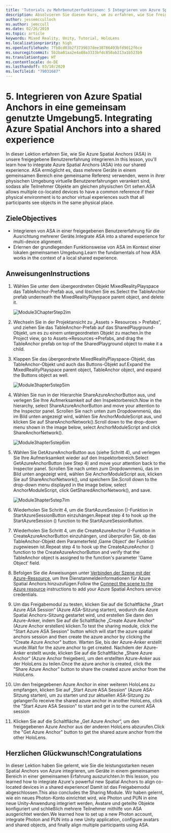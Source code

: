 ```yaml
---
title: 'Tutorials zu Mehrbenutzerfunktionen: 5 Integrieren von Azure Spatial Anchors in eine gemeinsam genutzte Umgebung'
description: Absolvieren Sie diesen Kurs, um zu erfahren, wie Sie freigegebene Mehrbenutzerumgebungen innerhalb einer HoloLens 2-Anwendung implementieren.
author: jessemcculloch
ms.author: jemccull
ms.date: 02/26/2019
ms.topic: article
keywords: Mixed Reality, Unity, Tutorial, HoloLens
ms.localizationpriority: high
ms.openlocfilehash: 7fb8cd03b2f3739037dee38786493bfd9012f6ce
ms.sourcegitcommit: 5b2ba01aa2e4a80a3333bfdc850ab213a1b523b9
ms.translationtype: HT
ms.contentlocale: de-DE
ms.lasthandoff: 03/10/2020
ms.locfileid: "79031687"
---
```

# <a name="5-integrating-azure-spatial-anchors-into-a-shared-experience"></a><span data-ttu-id="b4bbc-105">5. Integrieren von Azure Spatial Anchors in eine gemeinsam genutzte Umgebung</span><span class="sxs-lookup"><span data-stu-id="b4bbc-105">5. Integrating Azure Spatial Anchors into a shared experience</span></span>

<span data-ttu-id="b4bbc-106">In dieser Lektion erfahren Sie, wie Sie Azure Spatial Anchors (ASA) in unsere freigegebene Benutzererfahrung integrieren.</span><span class="sxs-lookup"><span data-stu-id="b4bbc-106">In this lesson, you'll learn how to integrate Azure Spatial Anchors (ASA) into our shared experience.</span></span> <span data-ttu-id="b4bbc-107">ASA ermöglicht es, dass mehrere Geräte in einem gemeinsamen Bereich eine gemeinsame Referenz verwenden, wenn in ihrer physischen Umgebung virtuelle Benutzererfahrungen verankert sind, sodass alle Teilnehmer Objekte am gleichen physischen Ort sehen.</span><span class="sxs-lookup"><span data-stu-id="b4bbc-107">ASA allows multiple co-located devices to have a common reference if their physical environment is to anchor virtual experiences such that all participants see objects in the same physical place.</span></span>

## <a name="objectives"></a><span data-ttu-id="b4bbc-108">Ziele</span><span class="sxs-lookup"><span data-stu-id="b4bbc-108">Objectives</span></span>

* <span data-ttu-id="b4bbc-109">Integrieren von ASA in einer freigegebenen Benutzererfahrung für die Ausrichtung mehrerer Geräte.</span><span class="sxs-lookup"><span data-stu-id="b4bbc-109">Integrate ASA into a shared experience for multi-device alignment.</span></span>
* <span data-ttu-id="b4bbc-110">Erlernen der grundlegenden Funktionsweise von ASA im Kontext einer lokalen gemeinsamen Umgebung.</span><span class="sxs-lookup"><span data-stu-id="b4bbc-110">Learn the fundamentals of how ASA works in the context of a local shared experience.</span></span>

## <a name="instructions"></a><span data-ttu-id="b4bbc-111">Anweisungen</span><span class="sxs-lookup"><span data-stu-id="b4bbc-111">Instructions</span></span>

1. <span data-ttu-id="b4bbc-112">Wählen Sie unter dem übergeordneten Objekt MixedRealityPlayspace das TableAnchor-Prefab aus, und löschen Sie es.</span><span class="sxs-lookup"><span data-stu-id="b4bbc-112">Select the TableAnchor prefab underneath the MixedRealityPlayspace parent object, and delete it.</span></span>

    ![Module3Chapter5tep2im](images/module3chapter5step2im.PNG)

2. <span data-ttu-id="b4bbc-114">Wechseln Sie in der Projektansicht zu „Assets > Resources > Prefabs“, und ziehen Sie das TableAnchor-Prefab auf das SharedPlayground-Objekt, um es zu einem untergeordneten Objekt zu machen.</span><span class="sxs-lookup"><span data-stu-id="b4bbc-114">In the Project view, go to Assets->Resources->Prefabs, and drag the TableAnchor prefab on top of the SharedPlayground object to make it a child.</span></span>

3. <span data-ttu-id="b4bbc-115">Klappen Sie das übergeordnete MixedRealityPlayspace-Objekt, das TableAnchor-Objekt und auch das Buttons-Objekt auf.</span><span class="sxs-lookup"><span data-stu-id="b4bbc-115">Expand the MixedRealityPlayspace parent object, TableAnchor object, and expand the Buttons object as well.</span></span>

    ![Module3hapter5step5im](images/module3chapter5step5im.PNG)

4. <span data-ttu-id="b4bbc-117">Wählen Sie nun in der Hierarchie ShareAzureAnchorButton aus, und verlegen Sie Ihre Aufmerksamkeit auf den Inspektorbereich.</span><span class="sxs-lookup"><span data-stu-id="b4bbc-117">Now in the hierarchy, select ShareAzureAnchorButton and move your attention to the Inspector panel.</span></span> <span data-ttu-id="b4bbc-118">Scrollen Sie nach unten zum Dropdownmenü, das im Bild unten angezeigt wird, wählen Sie AnchorModuleScript aus, und klicken Sie auf ShareAnchorNetwork().</span><span class="sxs-lookup"><span data-stu-id="b4bbc-118">Scroll down to the drop-down menu shown in the image below, select AnchorModuleScript and click ShareAnchorNetwork().</span></span>

    ![Module3hapter5step6im](images/module3chapter5step6im.PNG)

5. <span data-ttu-id="b4bbc-120">Wählen Sie GetAzureAnchorButton aus (siehe Schritt 4), und verlegen Sie Ihre Aufmerksamkeit wieder auf den Inspektorbereich.</span><span class="sxs-lookup"><span data-stu-id="b4bbc-120">Select GetAzureAnchorButton (see Step 4) and move your attention back to the Inspector panel.</span></span> <span data-ttu-id="b4bbc-121">Scrollen Sie nach unten zum Dropdownmenü, das im Bild unten angezeigt wird, wählen Sie AnchorModuleScript aus, klicken Sie auf ShareAnchorNetwork(), und speichern Sie.</span><span class="sxs-lookup"><span data-stu-id="b4bbc-121">Scroll down to the drop-down menu displayed in the image below, select AnchorModuleScript, click GetSharedAnchorNetwork(), and save.</span></span>

    ![Module3hapter5step7im](images/module3chapter5step7im.PNG)

6. <span data-ttu-id="b4bbc-123">Wiederholen Sie Schritt 4, um die StartAzureSession ()-Funktion in StartAzureSessionButton einzuhängen.</span><span class="sxs-lookup"><span data-stu-id="b4bbc-123">Repeat step 4 to hook up the StartAzureSession () function to the StartAzureSessionButton.</span></span>

7. <span data-ttu-id="b4bbc-124">Wiederholen Sie Schritt 4, um die CreateAzureAnchor ()-Funktion in CreateAzureAnchorButton einzuhängen, und überprüfen Sie, ob das TableAnchor-Objekt dem Parameterfeld ‚Game Object‘ der Funktion zugewiesen ist.</span><span class="sxs-lookup"><span data-stu-id="b4bbc-124">Repeat step 4 to hook up the CreateAzureAnchor () function to the CreateAzureAnchorButton and verify that the TableAnchor object is assigned to the function's parameter 'Game Object' field.</span></span>

8. <span data-ttu-id="b4bbc-125">Befolgen Sie die Anweisungen unter [Verbinden der Szene mit der Azure-Ressource](mrlearning-asa-ch1.md#4-connect-the-scene-to-the-azure-resource), um Ihre Dienstanmeldeinformationen für Azure Spatial Anchors hinzuzufügen.</span><span class="sxs-lookup"><span data-stu-id="b4bbc-125">Follow the [Connect the scene to the Azure resource](mrlearning-asa-ch1.md#4-connect-the-scene-to-the-azure-resource) instructions to add your Azure Spatial Anchors service credentials.</span></span>

9. <span data-ttu-id="b4bbc-126">Um das Freigabemodul zu testen, klicken Sie auf die Schaltfläche „Start Azure ASA Session“ (Azure ASA-Sitzung starten), wodurch die Azure Spatial Anchors-Sitzung gestartet wird, und erstellen Sie dann den Azure-Anker, indem Sie auf die Schaltfläche „Create Azure Anchor“ (Azure Anchor erstellen) klicken.</span><span class="sxs-lookup"><span data-stu-id="b4bbc-126">To test the sharing module, click the "Start Azure ASA Session" button which will start the azure spatial anchors session and then create the azure anchor by clicking the "Create Azure Anchor" button.</span></span> <span data-ttu-id="b4bbc-127">Warten Sie, bis der Azure-Anker erstellt wurde.</span><span class="sxs-lookup"><span data-stu-id="b4bbc-127">Wait for the azure anchor to get created.</span></span> <span data-ttu-id="b4bbc-128">Nachdem der Azure-Anker erstellt wurde, klicken Sie auf die Schaltfläche „Share Azure Anchor“ (Azure Anchor freigeben), um den erstellten Azure-Anker aus der HoloLens zu teilen.</span><span class="sxs-lookup"><span data-stu-id="b4bbc-128">Once the azure anchor is created, click the "Share Azure Anchor" button to share the created azure anchor from the HoloLens.</span></span>

10. <span data-ttu-id="b4bbc-129">Um den freigegebenen Azure Anchor in einer weiteren HoloLens zu empfangen, klicken Sie auf „Start Azure ASA Session“ (Azure ASA-Sitzung starten), um zu starten und zur aktuellen ASA-Sitzung zu gelangen</span><span class="sxs-lookup"><span data-stu-id="b4bbc-129">To receive the shared azure anchor in another HoloLens, click the "Start Azure ASA Session" to start and get in to the current ASA session</span></span>

11. <span data-ttu-id="b4bbc-130">Klicken Sie auf die Schaltfläche „Get Azure Anchor“, um den freigegebenen Azure Anchor aus der anderen HoloLens abzurufen.</span><span class="sxs-lookup"><span data-stu-id="b4bbc-130">Click the "Get Azure Anchor" button to get the shared azure anchor from the other HoloLens.</span></span>

## <a name="congratulations"></a><span data-ttu-id="b4bbc-131">Herzlichen Glückwunsch!</span><span class="sxs-lookup"><span data-stu-id="b4bbc-131">Congratulations</span></span>

<span data-ttu-id="b4bbc-132">In dieser Lektion haben Sie gelernt, wie Sie die leistungsstarken neuen Spatial Anchors von Azure integrieren, um Geräte in einem gemeinsamen Bereich in einer gemeinsamen Erfahrung auszurichten.</span><span class="sxs-lookup"><span data-stu-id="b4bbc-132">In this lesson, you learned how to integrate Azure's powerful new Spatial Anchors to align co-located devices in a shared experience!</span></span> <span data-ttu-id="b4bbc-133">Damit ist das Freigabemodul abgeschlossen.</span><span class="sxs-lookup"><span data-stu-id="b4bbc-133">This also concludes the Sharing Module.</span></span> <span data-ttu-id="b4bbc-134">Wir haben gelernt, wie ein neues Photon-Konto einrichtet wird, wie Photon und PUN in eine neue Unity-Anwendung integriert werden, Avatare und geteilte Objekte konfiguriert und schließlich mehrere Teilnehmer mithilfe von ASA ausgerichtet werden.</span><span class="sxs-lookup"><span data-stu-id="b4bbc-134">We learned how to set up a new Photon account, integrate Photon and PUN into a new Unity application, configure avatars and shared objects, and finally align multiple participants using ASA.</span></span>
